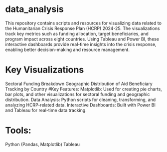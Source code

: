 # data_analysis
This repository contains scripts and resources for visualizing data related to the Humanitarian Crisis Response Plan (HCRP) 2024-25. The visualizations track key metrics such as funding allocation, target beneficiaries, and program impact across eight countries. Using Tableau and Power BI, these interactive dashboards provide real-time insights into the crisis response, enabling better decision-making and resource management.
# Key Visualizations
Sectoral Funding Breakdown
Geographic Distribution of Aid
Beneficiary Tracking by Country
#Key Features:
Matplotlib: Used for creating pie charts, bar plots, and other visualizations for sectoral funding and geographic distribution.
Data Analysis: Python scripts for cleaning, transforming, and analyzing HCRP-related data.
Interactive Dashboards: Built with Power BI and Tableau for real-time data tracking.
# Tools:
Python (Pandas, Matplotlib)
Tableau
